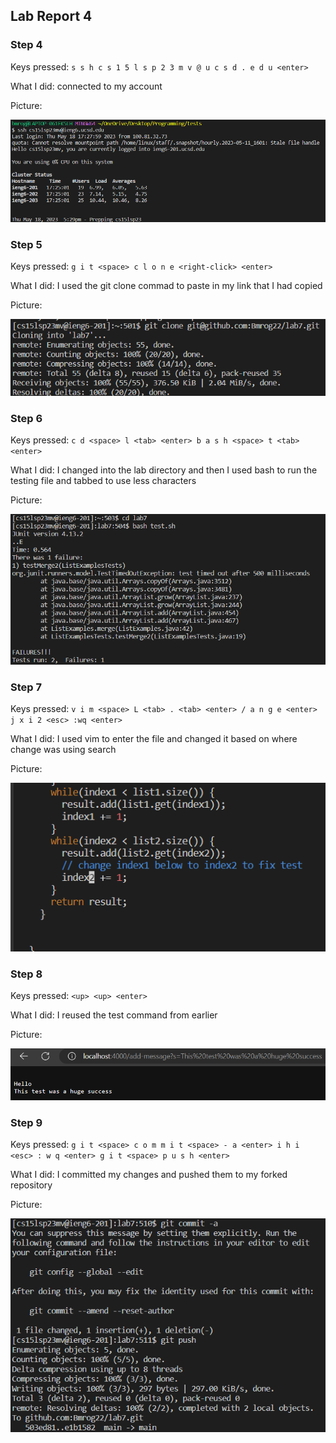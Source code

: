 <h2>Lab Report 4</h2>

<h3>Step 4</h3>

Keys pressed: `s s h c s 1 5 l s p 2 3 m v @ u c s d . e d u <enter>`
  
What I did: connected to my account
  
Picture: 
  
![Image](login.png)

<h3>Step 5</h3>
  
Keys pressed: `g i t <space> c l o n e <right-click> <enter>`
  
What I did: I used the git clone commad to paste in my link that I had copied
  
Picture: 
  
![Image](clone.png)
  
<h3>Step 6</h3>
  
Keys pressed: `c d <space> l <tab> <enter> b a s h <space> t <tab> <enter>`
  
What I did: I changed into the lab directory and then I used bash to run the testing file and tabbed to use less characters
  
Picture: 
  
![Image](test1.png)
  
<h3>Step 7</h3>
  
Keys pressed: `v i m <space> L <tab> . <tab> <enter> / a n g e <enter> j x i 2 <esc> :wq <enter>`
  
What I did: I used vim to enter the file and changed it based on where change was using search
  
Picture: 
  
![Image](change.png)
  
<h3>Step 8</h3>
  
Keys pressed: `<up> <up> <enter>`
  
What I did: I reused the test command from earlier
  
Picture: 
  
![Image](test2.png)
  
<h3>Step 9</h3>
  
Keys pressed: `g i t <space> c o m m i t <space> - a <enter> i h i <esc> : w q <enter> g i t <space> p u s h <enter>`
  
What I did: I committed my changes and pushed them to my forked repository
  
Picture: 
  
![Image](push.png)
